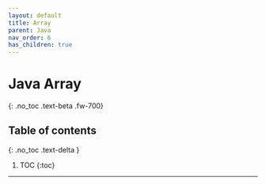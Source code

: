 ```yaml
---
layout: default
title: Array 
parent: Java
nav_order: 6
has_children: true
---
```


# Java Array 
{: .no_toc .text-beta .fw-700}

## Table of contents
{: .no_toc .text-delta }

1. TOC
{:toc}

---
